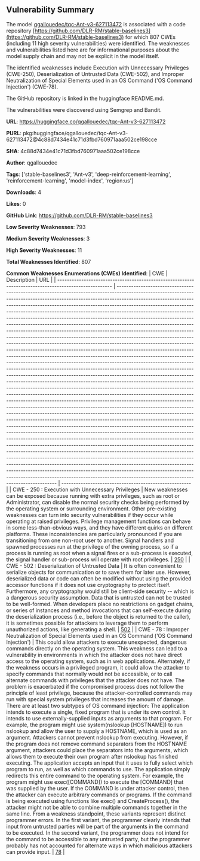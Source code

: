 
## Vulnerability Summary
The model [qgallouedec/tqc-Ant-v3-627113472](https://huggingface.co/qgallouedec/tqc-Ant-v3-627113472) is associated with a code repository [https://github.com/DLR-RM/stable-baselines3](https://github.com/DLR-RM/stable-baselines3) for which 807 CWEs (including 11 high severity vulnerabilities) were identified.  The weaknesses and vulnerabilities listed here are for informational purposes about the model supply chain and may not be explicit in the model itself.

The identified weaknesses include Execution with Unnecessary Privileges (CWE-250), Deserialization of Untrusted Data (CWE-502), and Improper Neutralization of Special Elements used in an OS Command ('OS Command Injection') (CWE-78).

The GitHub repository is linked in the huggingface README.md.

The vulnerabilities were discovered using Semgrep and Bandit.

**URL**: https://huggingface.co/qgallouedec/tqc-Ant-v3-627113472

**PURL**: pkg:huggingface/qgallouedec/tqc-Ant-v3-627113472@4c88d7434e41c71d3fbd760971aaa502ce198cce

**SHA**: 4c88d7434e41c71d3fbd760971aaa502ce198cce

**Author**: qgallouedec

**Tags**: ['stable-baselines3', 'Ant-v3', 'deep-reinforcement-learning', 'reinforcement-learning', 'model-index', 'region:us']

**Downloads**: 4

**Likes**: 0

**GitHub Link**: https://github.com/DLR-RM/stable-baselines3

**Low Severity Weaknesses**: 793

**Medium Severity Weaknesses**: 3

**High Severity Weaknesses**: 11

**Total Weaknesses Identified**: 807


**Common Weaknesses Enumerations (CWEs) Identified**:
| CWE                                                                                                   | Description                                                                                                                                                                                                                                                                                                                                                                                                                                                                                                                                                                                                                                                                                                                                                                                                                                                                                                                                                                                                                                                                                                                                                                                                                                                                                                                                                                                                                                                                                                                                                                                                                                                                                                                                                                                                                                                                                                                                                                                                                                                                                                                                                                                                                                                                                                                                                                                                                                                                               | URL                                                    |
| ----------------------------------------------------------------------------------------------------- | ----------------------------------------------------------------------------------------------------------------------------------------------------------------------------------------------------------------------------------------------------------------------------------------------------------------------------------------------------------------------------------------------------------------------------------------------------------------------------------------------------------------------------------------------------------------------------------------------------------------------------------------------------------------------------------------------------------------------------------------------------------------------------------------------------------------------------------------------------------------------------------------------------------------------------------------------------------------------------------------------------------------------------------------------------------------------------------------------------------------------------------------------------------------------------------------------------------------------------------------------------------------------------------------------------------------------------------------------------------------------------------------------------------------------------------------------------------------------------------------------------------------------------------------------------------------------------------------------------------------------------------------------------------------------------------------------------------------------------------------------------------------------------------------------------------------------------------------------------------------------------------------------------------------------------------------------------------------------------------------------------------------------------------------------------------------------------------------------------------------------------------------------------------------------------------------------------------------------------------------------------------------------------------------------------------------------------------------------------------------------------------------------------------------------------------------------------------------------------------------- | ------------------------------------------------------ |
| CWE - 250 : Execution with Unnecessary Privileges                                                     | New weaknesses can be exposed because running with extra privileges, such as root or Administrator, can disable the normal security checks being performed by the operating system or surrounding environment. Other pre-existing weaknesses can turn into security vulnerabilities if they occur while operating at raised privileges. Privilege management functions can behave in some less-than-obvious ways, and they have different quirks on different platforms. These inconsistencies are particularly pronounced if you are transitioning from one non-root user to another. Signal handlers and spawned processes run at the privilege of the owning process, so if a process is running as root when a signal fires or a sub-process is executed, the signal handler or sub-process will operate with root privileges.                                                                                                                                                                                                                                                                                                                                                                                                                                                                                                                                                                                                                                                                                                                                                                                                                                                                                                                                                                                                                                                                                                                                                                                                                                                                                                                                                                                                                                                                                                                                                                                                                                                        | [250](https://cwe.mitre.org/data/definitions/250.html) |
| CWE - 502 : Deserialization of Untrusted Data                                                         | It is often convenient to serialize objects for communication or to save them for later use. However, deserialized data or code can often be modified without using the provided accessor functions if it does not use cryptography to protect itself. Furthermore, any cryptography would still be client-side security -- which is a dangerous security assumption. Data that is untrusted can not be trusted to be well-formed. When developers place no restrictions on gadget chains, or series of instances and method invocations that can self-execute during the deserialization process (i.e., before the object is returned to the caller), it is sometimes possible for attackers to leverage them to perform unauthorized actions, like generating a shell.                                                                                                                                                                                                                                                                                                                                                                                                                                                                                                                                                                                                                                                                                                                                                                                                                                                                                                                                                                                                                                                                                                                                                                                                                                                                                                                                                                                                                                                                                                                                                                                                                                                                                                                  | [502](https://cwe.mitre.org/data/definitions/502.html) |
| CWE - 78 : Improper Neutralization of Special Elements used in an OS Command ('OS Command Injection') | This could allow attackers to execute unexpected, dangerous commands directly on the operating system. This weakness can lead to a vulnerability in environments in which the attacker does not have direct access to the operating system, such as in web applications. Alternately, if the weakness occurs in a privileged program, it could allow the attacker to specify commands that normally would not be accessible, or to call alternate commands with privileges that the attacker does not have. The problem is exacerbated if the compromised process does not follow the principle of least privilege, because the attacker-controlled commands may run with special system privileges that increases the amount of damage. There are at least two subtypes of OS command injection: The application intends to execute a single, fixed program that is under its own control. It intends to use externally-supplied inputs as arguments to that program. For example, the program might use system(nslookup [HOSTNAME]) to run nslookup and allow the user to supply a HOSTNAME, which is used as an argument. Attackers cannot prevent nslookup from executing. However, if the program does not remove command separators from the HOSTNAME argument, attackers could place the separators into the arguments, which allows them to execute their own program after nslookup has finished executing. The application accepts an input that it uses to fully select which program to run, as well as which commands to use. The application simply redirects this entire command to the operating system. For example, the program might use exec([COMMAND]) to execute the [COMMAND] that was supplied by the user. If the COMMAND is under attacker control, then the attacker can execute arbitrary commands or programs. If the command is being executed using functions like exec() and CreateProcess(), the attacker might not be able to combine multiple commands together in the same line. From a weakness standpoint, these variants represent distinct programmer errors. In the first variant, the programmer clearly intends that input from untrusted parties will be part of the arguments in the command to be executed. In the second variant, the programmer does not intend for the command to be accessible to any untrusted party, but the programmer probably has not accounted for alternate ways in which malicious attackers can provide input. | [78](https://cwe.mitre.org/data/definitions/78.html)   |


